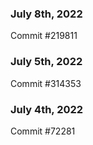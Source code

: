 ### July 8th, 2022

Commit #219811

### July 5th, 2022

Commit #314353


### July 4th, 2022

Commit #72281

